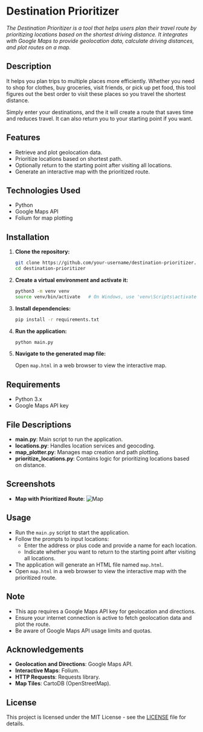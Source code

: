 # Destination Prioritizer

*The Destination Prioritizer is a tool that helps users plan their travel route by prioritizing locations based on the shortest driving distance. It integrates with Google Maps to provide geolocation data, calculate driving distances, and plot routes on a map.*

## Description

It helps you plan trips to multiple places more efficiently. Whether you need to shop for clothes, buy groceries, visit friends, or pick up pet food, this tool figures out the best order to visit these places so you travel the shortest distance.

Simply enter your destinations, and the it will create a route that saves time and reduces travel. It can also return you to your starting point if you want.


## Features

- Retrieve and plot geolocation data.
- Prioritize locations based on shortest path.
- Optionally return to the starting point after visiting all locations.
- Generate an interactive map with the prioritized route.

## Technologies Used

- Python
- Google Maps API
- Folium for map plotting

## Installation

1. **Clone the repository:**

    ```bash
    git clone https://github.com/your-username/destination-prioritizer.git
    cd destination-prioritizer
    ```

2. **Create a virtual environment and activate it:**

    ```bash
    python3 -m venv venv
    source venv/bin/activate   # On Windows, use 'venv\Scripts\activate'
    ```

3. **Install dependencies:**

    ```bash
    pip install -r requirements.txt
    ```

4. **Run the application:**

    ```bash
    python main.py
    ```

5. **Navigate to the generated map file:**

    Open `map.html` in a web browser to view the interactive map.

## Requirements

- Python 3.x
- Google Maps API key

## File Descriptions

- **main.py**: Main script to run the application.
- **locations.py**: Handles location services and geocoding.
- **map_plotter.py**: Manages map creation and path plotting.
- **prioritize_locations.py**: Contains logic for prioritizing locations based on distance.

## Screenshots

- **Map with Prioritized Route**:
  ![Map](screenshots/map-example.png)

## Usage

- Run the `main.py` script to start the application.
- Follow the prompts to input locations:
  - Enter the address or plus code and provide a name for each location.
  - Indicate whether you want to return to the starting point after visiting all locations.
- The application will generate an HTML file named `map.html`.
- Open `map.html` in a web browser to view the interactive map with the prioritized route.

## Note

- This app requires a Google Maps API key for geolocation and directions.
- Ensure your internet connection is active to fetch geolocation data and plot the route.
- Be aware of Google Maps API usage limits and quotas.

## Acknowledgements

- **Geolocation and Directions**: Google Maps API.
- **Interactive Maps**: Folium.
- **HTTP Requests**: Requests library.
- **Map Tiles**: CartoDB (OpenStreetMap).


## License

This project is licensed under the MIT License - see the [LICENSE](LICENSE) file for details.
